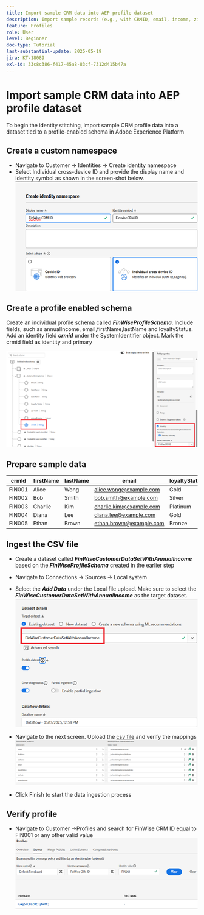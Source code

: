 ```yaml
---
title: Import sample CRM data into AEP profile dataset
description: Import sample records (e.g., with CRMID, email, income, zip code) to validate whether AEP can correctly stitch those profiles with anonymous web visitors based on shared identifiers like ECID.
feature: Profiles
role: User
level: Beginner
doc-type: Tutorial
last-substantial-update: 2025-05-19
jira: KT-18089
exl-id: 33c8c386-f417-45a8-83cf-7312d415b47a
---
```

# Import sample CRM data into AEP profile dataset

To begin the identity stitching, import sample CRM profile data into a dataset tied to a profile-enabled schema in Adobe Experience Platform

## Create a custom namespace

* Navigate to Customer -> Identities -> Create identity namespace
* Select Individual cross-device ID and provide the display name and identity symbol as shown in the screen-shot below.
![custom-namespace](assets/custom-namespace.png)

## Create a profile enabled schema

Create an individual profile schema called **_FinWiseProfileSchema_**. Include fields, such as annualIncome, email,firstName,lastName and loyaltyStatus.
Add an identity field **_crmid_** under the SystemIdentifier object. Mark the crmid field as identity and primary


![profile-schema](assets/finwise-profile-schema.png)

## Prepare sample data

| crmId  | firstName | lastName | email                   | loyaltyStatus | zipCode | annualIncome |
|--------|-----------|----------|-------------------------|---------------|---------|--------------|
| FIN001 | Alice     | Wong     | alice.wong@example.com  | Gold          | 92128   | 120000       |
| FIN002 | Bob       | Smith    | bob.smith@example.com   | Silver        | 92126   | 85000        |
| FIN003 | Charlie   | Kim      | charlie.kim@example.com | Platinum      | 60614   | 175000       |
| FIN004 | Diana     | Lee      | diana.lee@example.com   | Gold          | 30303   | 98000        |
| FIN005 | Ethan     | Brown    | ethan.brown@example.com | Bronze        | 75201   | 60000        |

## Ingest the CSV file

* Create a dataset called **_FinWiseCustomerDataSetWithAnnualIncome_** based on the **_FinWiseProfileSchema_** created in the earlier step

* Navigate to Connections -> Sources -> Local system
* Select the **_Add Data_** under the Local file upload. Make sure to select the _**FinWiseCustomerDataSetWithAnnualIncome**_ as the target dataset.
![ingest-csv](assets/ingest-csv-into-dataset.png)
* Navigate to the next screen. Upload the [csv file](assets/finwise_profiles.csv) and verify the mappings 
![mappings](assets/mappings.png)

* Click Finish to start the data ingestion process

## Verify profile

* Navigate to Customer ->Profiles and search for FinWise CRM ID equal to FIN001 or any other valid value
![verify-profile](assets/verify-profiles.png)

